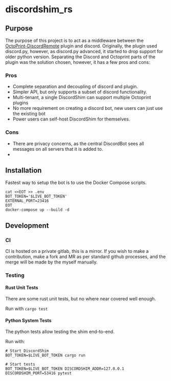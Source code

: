 # discordshim_rs

## Purpose

The purpose of this project is to act as a middleware between
the [OctoPrint-DiscordRemote](https://github.com/cameroncros/OctoPrint-DiscordRemote) plugin and discord.
Originally, the plugin used discord.py, however, as discord.py advanced, it started to drop support for older python version.
Separating the Discord and Octoprint parts of the plugin was the solution chosen, however, it has a few pros and cons:

### Pros

- Complete separation and decoupling of discord and plugin.
- Simpler API, but only supports a subset of discord functionality.
- Multi-tenant, a single DiscordShim can support multiple Octoprint plugins
- No more requirement on creating a discord bot, new users can just use the existing bot
- Power users can self-host DiscordShim for themselves.

### Cons

- There are privacy concerns, as the central DiscordBot sees all messages on all servers that it is added to.
- 

## Installation

Fastest way to setup the bot is to use the Docker Compose scripts.

```shell
cat <<EOT >> .env
BOT_TOKEN='$LIVE_BOT_TOKEN'
EXTERNAL_PORT=23416
EOT
docker-compose up --build -d
```

## Development

### CI

CI is hosted on a private gitlab, this is a mirror.
If you wish to make a contribution, make a fork and MR as per standard github processes,
and the merge will be made by the myself manually.

### Testing

#### Rust Unit Tests

There are some rust unit tests, but no where near covered well enough.

Run with `cargo test`

#### Python System Tests

The python tests allow testing the shim end-to-end.

Run with:
```shell
# Start DiscordShim
BOT_TOKEN=$LIVE_BOT_TOKEN cargo run

# Start tests
BOT_TOKEN=$LIVE_BOT_TOKEN DISCORDSHIM_ADDR=127.0.0.1 DISCORDSHIM_PORT=53416 pytest
```
